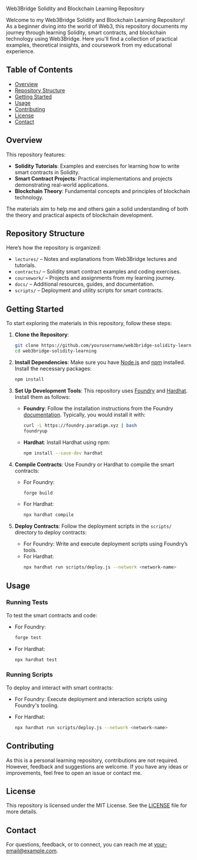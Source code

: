  Web3Bridge Solidity and Blockchain Learning Repository

Welcome to my Web3Bridge Solidity and Blockchain Learning Repository! As a beginner diving into the world of Web3, this repository documents my journey through learning Solidity, smart contracts, and blockchain technology using Web3Bridge. Here you'll find a collection of practical examples, theoretical insights, and coursework from my educational experience.

## Table of Contents

- [Overview](#overview)
- [Repository Structure](#repository-structure)
- [Getting Started](#getting-started)
- [Usage](#usage)
- [Contributing](#contributing)
- [License](#license)
- [Contact](#contact)

## Overview

This repository features:

- **Solidity Tutorials**: Examples and exercises for learning how to write smart contracts in Solidity.
- **Smart Contract Projects**: Practical implementations and projects demonstrating real-world applications.
- **Blockchain Theory**: Fundamental concepts and principles of blockchain technology.

The materials aim to help me and others gain a solid understanding of both the theory and practical aspects of blockchain development.

## Repository Structure

Here’s how the repository is organized:

- `lectures/` – Notes and explanations from Web3Bridge lectures and tutorials.
- `contracts/` – Solidity smart contract examples and coding exercises.
- `coursework/` – Projects and assignments from my learning journey.
- `docs/` – Additional resources, guides, and documentation.
- `scripts/` – Deployment and utility scripts for smart contracts.

## Getting Started

To start exploring the materials in this repository, follow these steps:

1. **Clone the Repository**:
   ```bash
   git clone https://github.com/yourusername/web3bridge-solidity-learning.git
   cd web3bridge-solidity-learning
   ```

2. **Install Dependencies**:
   Make sure you have [Node.js](https://nodejs.org/) and [npm](https://www.npmjs.com/) installed. Install the necessary packages:
   ```bash
   npm install
   ```

3. **Set Up Development Tools**:
   This repository uses [Foundry](https://book.getfoundry.sh/) and [Hardhat](https://hardhat.org/). Install them as follows:

   - **Foundry**:
     Follow the installation instructions from the Foundry [documentation](https://book.getfoundry.sh/). Typically, you would install it with:
     ```bash
     curl -L https://foundry.paradigm.xyz | bash
     foundryup
     ```

   - **Hardhat**:
     Install Hardhat using npm:
     ```bash
     npm install --save-dev hardhat
     ```

4. **Compile Contracts**:
   Use Foundry or Hardhat to compile the smart contracts:
   - For Foundry:
     ```bash
     forge build
     ```
   - For Hardhat:
     ```bash
     npx hardhat compile
     ```

5. **Deploy Contracts**:
   Follow the deployment scripts in the `scripts/` directory to deploy contracts:
   - For Foundry:
     Write and execute deployment scripts using Foundry’s tools.
   - For Hardhat:
     ```bash
     npx hardhat run scripts/deploy.js --network <network-name>
     ```

## Usage

### Running Tests

To test the smart contracts and code:

- For Foundry:
  ```bash
  forge test
  ```

- For Hardhat:
  ```bash
  npx hardhat test
  ```

### Running Scripts

To deploy and interact with smart contracts:

- For Foundry:
  Execute deployment and interaction scripts using Foundry's tooling.
  
- For Hardhat:
  ```bash
  npx hardhat run scripts/deploy.js --network <network-name>
  ```

## Contributing

As this is a personal learning repository, contributions are not required. However, feedback and suggestions are welcome. If you have any ideas or improvements, feel free to open an issue or contact me.

## License

This repository is licensed under the MIT License. See the [LICENSE](LICENSE) file for more details.

## Contact

For questions, feedback, or to connect, you can reach me at [your-email@example.com](mailto:ulokangozi@gmail.com).

